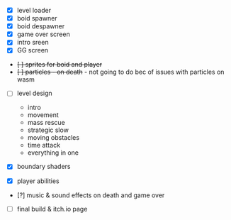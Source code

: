  - [x] level loader
 - [x] boid spawner
 - [x] boid despawner
 - [x] game over screen
 - [x] intro sreen
 - [x] GG screen
 - ~~[ ] sprites for boid and player~~
 - ~~[ ] particles - on death~~ - not going to do bec of issues with particles on wasm
 - [ ] level design
    - intro
    - movement
    - mass rescue
    - strategic slow
    - moving obstacles
    - time attack
    - everything in one

 - [x] boundary shaders
 - [x] player abilities
 - [?] music & sound effects on death and game over
 - [ ] final build & itch.io page
